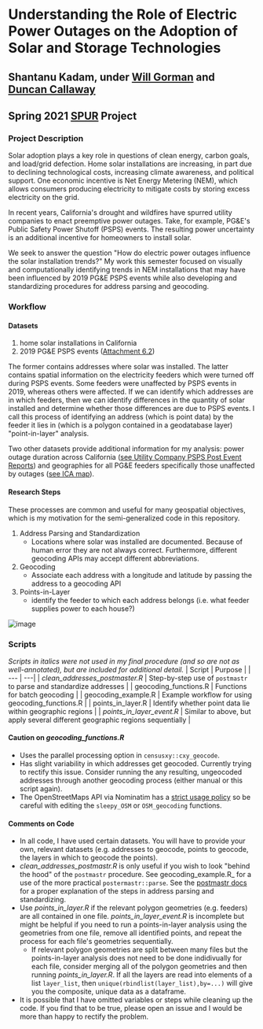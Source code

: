 # Understanding the Role of Electric Power Outages on the Adoption of Solar and Storage Technologies
## Shantanu Kadam, under [Will Gorman](https://sites.google.com/view/whgorman/home) and [Duncan Callaway](https://erg.berkeley.edu/people/callaway-duncan/) 
## Spring 2021 [SPUR](https://nature.berkeley.edu/undergraduate-research/spur/) Project
### Project Description
Solar adoption plays a key role in questions of clean energy, carbon goals, and load/grid defection. Home solar installations are increasing, in part due to declining technological costs, increasing climate awareness, and political support. One economic incentive is Net Energy Metering (NEM), which allows consumers producing electricity to mitigate costs by storing excess electricity on the grid.

In recent years, California's drought and wildfires have spurred utility companies to enact preemptive power outages. Take, for example, PG&E's Public Safety Power Shutoff (PSPS) events. The resulting power uncertainty is an additional incentive for homeowners to install solar. 

We seek to answer the question "How do electric power outages influence the solar installation trends?" My work this semester focused on visually and computationally identifying trends in NEM installations that may have been influenced by 2019 PG&E PSPS events while also developing and standardizing procedures for address parsing and geocoding.

### Workflow 
#### Datasets
1. home solar installations in California 
2. 2019 PG&E PSPS events ([Attachment 6.2](https://www.pge.com/en_US/safety/emergency-preparedness/natural-disaster/wildfires/wildfire-mitigation-plan.page))

The former contains addresses where solar was installed. The latter contains spatial information on the electricity feeders which were turned off during PSPS events. Some feeders were unaffected by PSPS events in 2019, whereas others were affected. If we can identify which addresses are in which feeders, then we can identify differences in the quantity of solar installed and determine whether those differences are due to PSPS events. I call this process of identifying an address (which is point data) by the feeder it lies in (which is a polygon contained in a geodatabase layer) "point-in-layer" analysis. 

Two other datasets provide additional information for my analysis: power outage duration across California ([see Utility Company PSPS Post Event Reports](https://www.cpuc.ca.gov/psps/)) and geographies for all PG&E feeders specifically those unaffected by outages ([see ICA map](https://www.pge.com/en_US/for-our-business-partners/distribution-resource-planning/distribution-resource-planning-data-portal.page)).

#### Research Steps
These processes are common and useful for many geospatial objectives, which is my motivation for the semi-generalized code in this repository. 
1. Address Parsing and Standardization
   * Locations where solar was installed are documented. Because of human error they are not always correct. Furthermore, different geocoding APIs may accept different abbreviations. 
3. Geocoding
   * Associate each address with a longitude and latitude by passing the address to a geocoding API
5. Points-in-Layer 
   * identify the feeder to which each address belongs (i.e. what feeder supplies power to each house?)

![image](https://user-images.githubusercontent.com/47875838/116447018-64d9c780-a80c-11eb-85b8-83cd6a248bbd.png)

### Scripts 
_Scripts in italics were not used in my final procedure (and so are not as well-annotated), but are included for additional detail._
| Script | Purpose |
| --- | ---|
| _clean_addresses_postmaster.R_ | Step-by-step use of `postmastr` to parse and standardize addresses |
| geocoding_functions.R | Functions for batch geocoding |
| geocoding_example.R | Example workflow for using geocoding_functions.R |
| points_in_layer.R | Identify whether point data lie within geographic regions |
| _points_in_layer_event.R_ | Similar to above, but apply several different geographic regions sequentially |

#### Caution on _geocoding_functions.R_
* Uses the parallel processing option in `censusxy::cxy_geocode`. 
* Has slight variability in which addresses get geocoded. Currently trying to rectify this issue. Consider running the any resulting, ungeocoded addresses through another geocoding process (either manual or this script again). 
* The OpenStreetMaps API via Nominatim has a [strict usage policy](https://operations.osmfoundation.org/policies/nominatim/) so be careful with editing the `sleepy_OSM` or `OSM_geocoding` functions. 

#### Comments on Code
* In all code, I have used certain datasets. You will have to provide your own, relevant datasets (e.g. addresses to geocode, points to geocode, the layers in which to geocode the points).
* _clean_addresses_postmastr.R_ is only useful if you wish to look "behind the hood" of the `postmastr` procedure. See geocoding_example.R_ for a use of the more practical `postermastr::parse`. See the [postmastr docs](https://slu-opengis.github.io/postmastr/articles/postmastr.html) for a proper explanation of the steps in address parsing and standardizing.
* Use _points_in_layer.R_ if the relevant polygon geometries (e.g. feeders) are all contained in one file. _points_in_layer_event.R_ is incomplete but might be helpful if you need to run a points-in-layer analysis using the geometries from one file, remove all identified points, and repeat the process for each file's geometries sequentially. 
   * If relevant polygon geometries are split between many files but the points-in-layer analysis does not need to be done indidivually for each file, consider merging all of the polygon geometries and then running _points_in_layer.R_. If all the layers are read into elements of a list `layer_list`, then `unique(rbindlist(layer_list),by=...)` will give you the composite, unique data as a dataframe.
* It is possible that I have omitted variables or steps while cleaning up the code. If you find that to be true, please open an issue and I would be more than happy to rectify the problem. 
